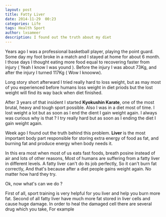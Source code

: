 ```yaml
---
layout: post
title: Fatty Liver
date: 2014-11-29  00:23
categories: Life
tags: Health Sport
author: lxsameer
description: I found out the truth about my diet
---
```


Years ago I was a professional basketball player, playing the point guard. Some day
my foot broke in a match and I stayed at home for about 6 month. I those days I thought
eating more food equal to recovering faster from injury ( Yeah I know I was yound ).
Before the injury I was about 73Kg, and after the injury I turned 117Kg ( Wow I knooww).

Long story short afterward I tried really hard to loss weight, but as may most of you
experienced before humans loss weight in diet priods but the lost weight will find its way
back when diet finished.

After 3 years of that insident I started **Kyokushin Karate**, one of the most brutal, heavy and
tough sport possible. Also I was in a diet most of time. I lost weight a lot but as soon as I end
the dient I gain weight again. I always was curious why is that ? I try really hard but as soon as
I ending the diet I gain weight again.

Week ago I found out the truth behind this problem. **Liver** is the most important body part responsible
for storing extra energy of food as fat, and burning fat and produce energy when body needs it.

In this era most when most of us eats fast foods, breath posine instead of air and lots of other reasons,
Most of humans are suffering from a fatty liver in different levels. A fatty liver can't do its job perfectly,
So it can't burn fat correctly, And that's because after a diet people gains weight again. No matter how
hard they try.

Ok, now what's can we do ?

First of all, sport training is very helpful for you liver and help you burn more fat. Second of all
fatty liver have much more fat stored in liver cells and cause huge damage. In order to heal the damaged
cell there are several drug which you take, For example
